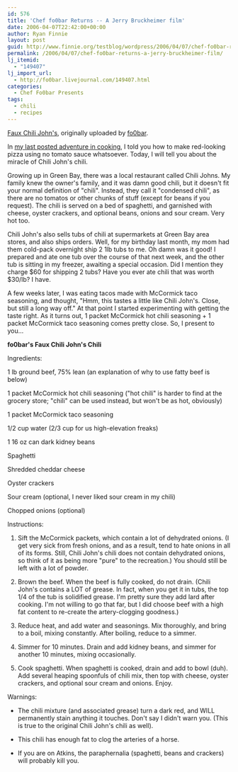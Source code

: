 ```yaml
---
id: 576
title: 'Chef fo0bar Returns -- A Jerry Bruckheimer film'
date: 2006-04-07T22:42:00+00:00
author: Ryan Finnie
layout: post
guid: http://www.finnie.org/testblog/wordpress/2006/04/07/chef-fo0bar-returns-a-jerry-bruckheimer-film/
permalink: /2006/04/07/chef-fo0bar-returns-a-jerry-bruckheimer-film/
lj_itemid:
  - "149407"
lj_import_url:
  - http://fo0bar.livejournal.com/149407.html
categories:
  - Chef Fo0bar Presents
tags:
  - chili
  - recipes
---
```

<div class="flickr-frame">
  <a href="http://www.flickr.com/photos/25307084@N00/124999147/" title="photo sharing"><img src="http://static.flickr.com/1/124999147_e6c1581571.jpg" class="flickr-photo" alt="" /></a><br /> <span class="flickr-caption"><a href="http://www.flickr.com/photos/25307084@N00/124999147/">Faux Chili John's</a>, originally uploaded by <a href="http://www.flickr.com/people/25307084@N00/">fo0bar</a>.</span>
</div>

In [my last posted adventure in cooking](http://fo0bar.livejournal.com/115236.html), I told you how to make red-looking pizza using no tomato sauce whatsoever. Today, I will tell you about the miracle of Chili John's chili.

Growing up in Green Bay, there was a local restaurant called Chili Johns. My family knew the owner's family, and it was damn good chili, but it doesn't fit your normal definition of "chili". Instead, they call it "condensed chili", as there are no tomatos or other chunks of stuff (except for beans if you request). The chili is served on a bed of spaghetti, and garnished with cheese, oyster crackers, and optional beans, onions and sour cream. Very hot too.

Chili John's also sells tubs of chili at supermarkets at Green Bay area stores, and also ships orders. Well, for my birthday last month, my mom had them cold-pack overnight ship 2 1lb tubs to me. Oh damn was it good! I prepared and ate one tub over the course of that next week, and the other tub is sitting in my freezer, awaiting a special occasion. Did I mention they charge $60 for shipping 2 tubs? Have you ever ate chili that was worth $30/lb? I have.

A few weeks later, I was eating tacos made with McCormick taco seasoning, and thought, "Hmm, this tastes a little like Chili John's. Close, but still a long way off." At that point I started experimenting with getting the taste right. As it turns out, 1 packet McCormick hot chili seasoning + 1 packet McCormick taco seasoning comes pretty close. So, I present to you...

**fo0bar's Faux Chili John's Chili**

Ingredients:
  
1 lb ground beef, 75% lean (an explanation of why to use fatty beef is below)
  
1 packet McCormick hot chili seasoning ("hot chili" is harder to find at the grocery store; "chili" can be used instead, but won't be as hot, obviously)
  
1 packet McCormick taco seasoning
  
1/2 cup water (2/3 cup for us high-elevation freaks)
  
1 16 oz can dark kidney beans
  
Spaghetti
  
Shredded cheddar cheese
  
Oyster crackers
  
Sour cream (optional, I never liked sour cream in my chili)
  
Chopped onions (optional)

Instructions:

1. Sift the McCormick packets, which contain a lot of dehydrated onions. (I get very sick from fresh onions, and as a result, tend to hate onions in all of its forms. Still, Chili John's chili does not contain dehydrated onions, so think of it as being more "pure" to the recreation.) You should still be left with a lot of powder.

2. Brown the beef. When the beef is fully cooked, do not drain. (Chili John's contains a LOT of grease. In fact, when you get it in tubs, the top 1/4 of the tub is solidified grease. I'm pretty sure they add lard after cooking. I'm not willing to go that far, but I did choose beef with a high fat content to re-create the artery-clogging goodness.)

3. Reduce heat, and add water and seasonings. Mix thoroughly, and bring to a boil, mixing constantly. After boiling, reduce to a simmer.

4. Simmer for 10 minutes. Drain and add kidney beans, and simmer for another 10 minutes, mixing occasionally.

5. Cook spaghetti. When spaghetti is cooked, drain and add to bowl (duh). Add several heaping spoonfuls of chili mix, then top with cheese, oyster crackers, and optional sour cream and onions. Enjoy.

Warnings:
  
* The chili mixture (and associated grease) turn a dark red, and WILL permanently stain anything it touches. Don't say I didn't warn you. (This is true to the original Chili John's chili as well).
  
* This chili has enough fat to clog the arteries of a horse.
  
* If you are on Atkins, the paraphernalia (spaghetti, beans and crackers) will probably kill you.
